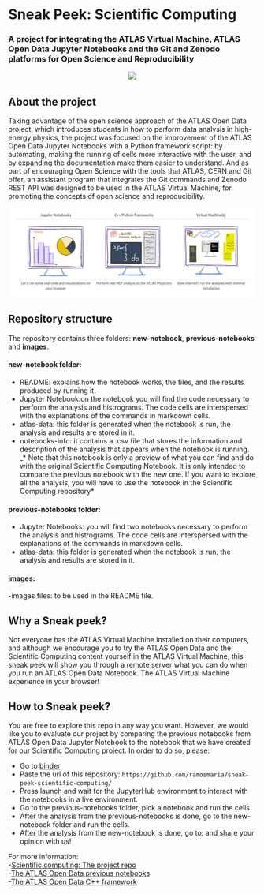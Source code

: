 # Sneak Peek: Scientific Computing
### A project for integrating the ATLAS Virtual Machine, ATLAS Open Data Jupyter Notebooks and the Git and Zenodo platforms for Open Science and Reproducibility 
<CENTER><img src="http://opendata.atlas.cern/DataAndTools/pictures/ATLASOD.gif" style="width:50%"></CENTER>

## About the project

Taking advantage of the open science approach of the ATLAS Open Data project, which introduces students in how to perform data analysis in high-energy physics, the project was focused on the improvement of the ATLAS Open Data Jupyter Notebooks with a Python framework script: by automating, making the running of cells more interactive with the user, and by expanding the documentation make them easier to understand. And as part of encouraging Open Science with the tools that ATLAS, CERN and Git offer, an assistant program that integrates the Git commands and Zenodo REST API was designed to be used in the ATLAS Virtual Machine, for promoting the concepts of open science and reproducibility.

<img src="images/ATLASOpenData.png" />

## Repository structure

The repository contains three folders: **new-notebook**, **previous-notebooks** and **images**.

#### new-notebook folder:
- README: explains how the notebook works, the files, and the results produced by running it.
- Jupyter Notebook:on the notebook you will find the code necessary to perform the analysis and histrograms. The code cells are interspersed with the explanations of the commands in markdown cells.
- atlas-data: this folder is generated when the notebook is run, the analysis and results are stored in it. 
- notebooks-info: it contains a .csv file that stores the information and description of the analysis that appears when the notebook is running.
_* Note that this notebook is only a preview of what you can find and do with the original Scientific Computing Notebook. It is only intended to compare the previous notebook with the new one. If you want to explore all the analysis, you will have to use the notebook in the Scientific Computing repository*

#### previous-notebooks folder:
- Jupyter Notebooks: you will find two notebooks necessary to perform the analysis and histrograms. The code cells are interspersed with the explanations of the commands in markdown cells.
- atlas-data: this folder is generated when the notebook is run, the analysis and results are stored in it. 

#### images:
-images files: to be used in the README file.

## Why a Sneak peek?

Not everyone has the ATLAS Virtual Machine installed on their computers, and although we encourage you to try the ATLAS Open Data and the Scientific Computing content yourself in the ATLAS Virtual Machine, this sneak peek will show you through a remote server what you can do when you run an ATLAS Open Data Notebook. The ATLAS Virtual Machine experience in your browser! 

## How to Sneak peek?
You are free to explore this repo in any way you want. However, we would like you to evaluate our project by comparing the previous notebooks from ATLAS Open Data Jupyter Notebook to the notebook that we have created for our Scientific Computing project. In order to do so, please:
- Go to [binder](https://mybinder.org/)
- Paste the url of this repository: ```https://github.com/ramosmaria/sneak-peek-scientific-computing/```
- Press launch and wait for the JupyterHub environment to interact with the notebooks in a live environment.
- Go to the previous-notebooks folder, pick a notebook and run the cells.
- After the analysis from the previous-notebooks is done, go to the new-notebook folder and run the cells.
- After the analysis from the new-notebook is done, go to: []() and share your opinion with us!

For more information:  
-[Scientific computing: The project repo](https://github.com/Andreatugores/Scientific-computing/)  
-[The ATLAS Open Data previous notebooks](https://github.com/atlas-outreach-data-tools/notebooks-frameworks-opendata)  
-[The ATLAS Open Data C++ framework](https://github.com/atlas-outreach-data-tools/atlas-outreach-cpp-framework-13tev)
